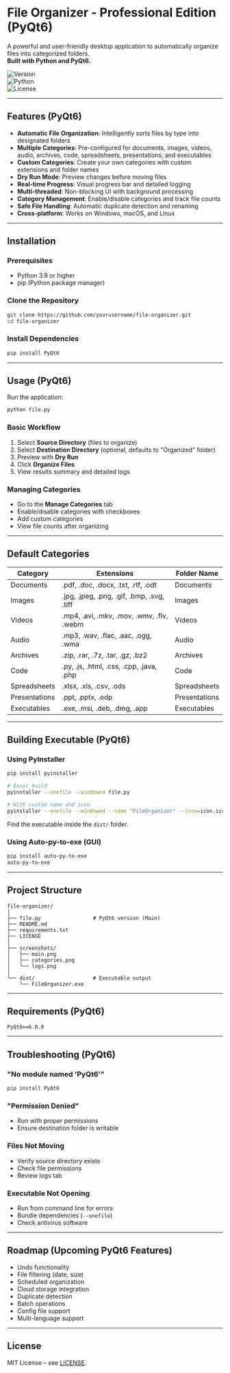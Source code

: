 # File Organizer - Professional Edition (PyQt6)

A powerful and user-friendly desktop application to automatically organize files into categorized folders.  
**Built with Python and PyQt6.**

![Version](https://img.shields.io/badge/version-2.0-blue.svg)  
![Python](https://img.shields.io/badge/python-3.8+-green.svg)  
![License](https://img.shields.io/badge/license-MIT-orange.svg)

---

## Features (PyQt6)

- **Automatic File Organization**: Intelligently sorts files by type into designated folders  
- **Multiple Categories**: Pre-configured for documents, images, videos, audio, archives, code, spreadsheets, presentations, and executables  
- **Custom Categories**: Create your own categories with custom extensions and folder names  
- **Dry Run Mode**: Preview changes before moving files  
- **Real-time Progress**: Visual progress bar and detailed logging  
- **Multi-threaded**: Non-blocking UI with background processing  
- **Category Management**: Enable/disable categories and track file counts  
- **Safe File Handling**: Automatic duplicate detection and renaming  
- **Cross-platform**: Works on Windows, macOS, and Linux  

---

## Installation

### Prerequisites
- Python 3.8 or higher
- pip (Python package manager)

### Clone the Repository
```bash
git clone https://github.com/yourusername/file-organizer.git
cd file-organizer
```

### Install Dependencies
```bash
pip install PyQt6
```

---

## Usage (PyQt6)

Run the application:
```bash
python file.py
```

### Basic Workflow
1. Select **Source Directory** (files to organize)  
2. Select **Destination Directory** (optional, defaults to "Organized" folder)  
3. Preview with **Dry Run**  
4. Click **Organize Files**  
5. View results summary and detailed logs  

### Managing Categories
- Go to the **Manage Categories** tab  
- Enable/disable categories with checkboxes  
- Add custom categories  
- View file counts after organizing  

---

## Default Categories

| Category      | Extensions                                   | Folder Name   |
|---------------|----------------------------------------------|---------------|
| Documents     | .pdf, .doc, .docx, .txt, .rtf, .odt          | Documents     |
| Images        | .jpg, .jpeg, .png, .gif, .bmp, .svg, .tiff   | Images        |
| Videos        | .mp4, .avi, .mkv, .mov, .wmv, .flv, .webm    | Videos        |
| Audio         | .mp3, .wav, .flac, .aac, .ogg, .wma          | Audio         |
| Archives      | .zip, .rar, .7z, .tar, .gz, .bz2             | Archives      |
| Code          | .py, .js, .html, .css, .cpp, .java, .php     | Code          |
| Spreadsheets  | .xlsx, .xls, .csv, .ods                      | Spreadsheets  |
| Presentations | .ppt, .pptx, .odp                            | Presentations |
| Executables   | .exe, .msi, .deb, .dmg, .app                 | Executables   |

---

## Building Executable (PyQt6)

### Using PyInstaller
```bash
pip install pyinstaller

# Basic build
pyinstaller --onefile --windowed file.py

# With custom name and icon
pyinstaller --onefile --windowed --name "FileOrganizer" --icon=icon.ico file.py
```

Find the executable inside the `dist/` folder.

### Using Auto-py-to-exe (GUI)
```bash
pip install auto-py-to-exe
auto-py-to-exe
```

---

## Project Structure
```
file-organizer/
│
├── file.py                 # PyQt6 version (Main)
├── README.md
├── requirements.txt
├── LICENSE
│
├── screenshots/
│   ├── main.png
│   ├── categories.png
│   └── logs.png
│
└── dist/                   # Executable output
    └── FileOrganizer.exe
```

---

## Requirements (PyQt6)
```
PyQt6>=6.0.0
```

---

## Troubleshooting (PyQt6)

### "No module named 'PyQt6'"
```bash
pip install PyQt6
```

### "Permission Denied"
- Run with proper permissions  
- Ensure destination folder is writable  

### Files Not Moving
- Verify source directory exists  
- Check file permissions  
- Review logs tab  

### Executable Not Opening
- Run from command line for errors  
- Bundle dependencies (`--onefile`)  
- Check antivirus software  

---

## Roadmap (Upcoming PyQt6 Features)
- Undo functionality  
- File filtering (date, size)  
- Scheduled organization  
- Cloud storage integration  
- Duplicate detection  
- Batch operations  
- Config file support  
- Multi-language support  

---

## License
MIT License – see [LICENSE](LICENSE).
